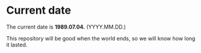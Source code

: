 # Current date

The current date is **1989.07.04.** (YYYY.MM.DD.)

This repository will be good when the world ends, so we will know how long it lasted.